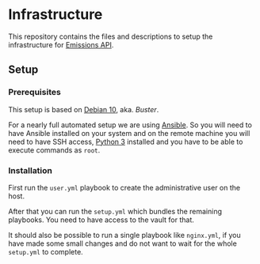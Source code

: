 # Infrastructure

This repository contains the files and descriptions to setup the infrastructure for [Emissions API](https://emissions-api.org/).

## Setup

### Prerequisites

This setup is based on [Debian 10](https://www.debian.org/index.de.html), aka. *Buster*.

For a nearly full automated setup we are using [Ansible](https://www.ansible.com/).
So you will need to have Ansible installed on your system and on the remote machine you will need to have SSH access,
[Python 3](https://www.python.org/) installed and you have to be able to execute commands as `root`.

### Installation

First run the `user.yml` playbook to create the administrative user on the host.

After that you can run the `setup.yml` which bundles the remaining playbooks.
You need to have access to the vault for that.

It should also be possible to run a single playbook like `nginx.yml`,
if you have made some small changes and do not want to wait for the whole `setup.yml` to complete.

